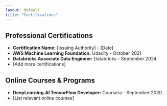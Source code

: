 ```yaml
---
layout: default
title: "Certifications"
---
```


## Professional Certifications

* **Certification Name:** [Issuing Authority] - [Date]
* **AWS Machine Learning Foundation:** Udacity - October 2021
* **Databricks Associate Data Engineer:** Databricks - September 2024 
* [Add more certifications]

## Online Courses & Programs

* **DeepLearning.AI TensorFlow Developer:** Coursera - September 2020 
* [List relevant online courses]